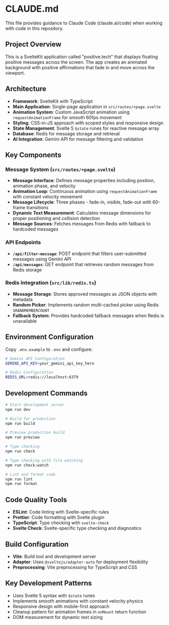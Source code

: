 # CLAUDE.md

This file provides guidance to Claude Code (claude.ai/code) when working with code in this repository.

## Project Overview

This is a SvelteKit application called "positive.tech" that displays floating positive messages across the screen. The app creates an animated background with positive affirmations that fade in and move across the viewport.

## Architecture

- **Framework**: SvelteKit with TypeScript
- **Main Application**: Single-page application in `src/routes/+page.svelte`
- **Animation System**: Custom JavaScript animation using `requestAnimationFrame` for smooth 60fps movement
- **Styling**: CSS-in-JS approach with scoped styles and responsive design
- **State Management**: Svelte 5 `$state` runes for reactive message array
- **Database**: Redis for message storage and retrieval
- **AI Integration**: Gemini API for message filtering and validation

## Key Components

### Message System (`src/routes/+page.svelte`)
- **Message Interface**: Defines message properties including position, animation phase, and velocity
- **Animation Loop**: Continuous animation using `requestAnimationFrame` with constant velocity movement
- **Message Lifecycle**: Three phases - fade-in, visible, fade-out with 60-frame transitions
- **Dynamic Text Measurement**: Calculates message dimensions for proper positioning and collision detection
- **Message Sources**: Fetches messages from Redis with fallback to hardcoded messages

### API Endpoints
- **`/api/filter-message`**: POST endpoint that filters user-submitted messages using Gemini API
- **`/api/messages`**: GET endpoint that retrieves random messages from Redis storage

### Redis Integration (`src/lib/redis.ts`)
- **Message Storage**: Stores approved messages as JSON objects with metadata
- **Random Picker**: Implements random multi-cached picker using Redis `SRANDMEMBERCOUNT`
- **Fallback System**: Provides hardcoded fallback messages when Redis is unavailable

## Environment Configuration

Copy `.env.example` to `.env` and configure:

```bash
# Gemini API Configuration
GEMINI_API_KEY=your_gemini_api_key_here

# Redis Configuration  
REDIS_URL=redis://localhost:6379
```

## Development Commands

```bash
# Start development server
npm run dev

# Build for production
npm run build

# Preview production build
npm run preview

# Type checking
npm run check

# Type checking with file watching
npm run check:watch

# Lint and format code
npm run lint
npm run format
```

## Code Quality Tools

- **ESLint**: Code linting with Svelte-specific rules
- **Prettier**: Code formatting with Svelte plugin
- **TypeScript**: Type checking with `svelte-check`
- **Svelte Check**: Svelte-specific type checking and diagnostics

## Build Configuration

- **Vite**: Build tool and development server
- **Adapter**: Uses `@sveltejs/adapter-auto` for deployment flexibility
- **Preprocessing**: Vite preprocessing for TypeScript and CSS

## Key Development Patterns

- Uses Svelte 5 syntax with `$state` runes
- Implements smooth animations with constant velocity physics
- Responsive design with mobile-first approach
- Cleanup pattern for animation frames in `onMount` return function
- DOM measurement for dynamic text sizing